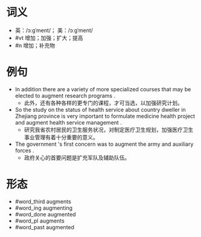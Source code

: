 # 词义
- 英：/ɔːɡˈment/； 美：/ɔːɡˈment/
- #vt 增加；加强；扩大；提高
- #n 增加；补充物
# 例句
- In addition there are a variety of more specialized courses that may be elected to augment research programs .
	- 此外，还有各种各样的更专门的课程，才可当选，以加强研究计划。
- So the study on the status of health service about country dweller in Zhejiang province is very important to formulate medicine health project and augment health service management .
	- 研究我省农村居民的卫生服务状况，对制定医疗卫生规划，加强医疗卫生事业管理有着十分重要的意义。
- The government 's first concern was to augment the army and auxiliary forces .
	- 政府关心的首要问题是扩充军队及辅助队伍。
# 形态
- #word_third augments
- #word_ing augmenting
- #word_done augmented
- #word_pl augments
- #word_past augmented
